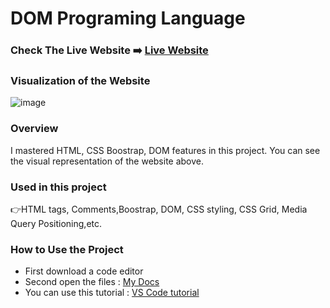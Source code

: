 # DOM Programing Language

### Check The Live Website ➡️ [Live Website](https://sekunev.github.io/Projects/31_Todo_list_DOM_add/)

### Visualization of the Website
![image](https://user-images.githubusercontent.com/101554737/191046650-846cab95-e603-4948-b0ea-35629a601a51.png)




### Overview

I mastered HTML, CSS Boostrap, DOM features in this project. You can see the visual representation of the website above.

### Used in this project

👉HTML tags, Comments,Boostrap, DOM, CSS styling, CSS Grid, Media Query Positioning,etc.

### How to Use the Project

- First download a code editor
- Second open the files : [My Docs](https://github.com/Sekunev/Projects/tree/main/31_Todo_list_DOM_add)
- You can use this tutorial : [VS Code tutorial](https://www.youtube.com/watch?v=fJEbVCrEMSE)
